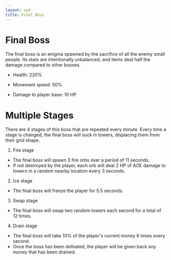 ```yaml
---
layout: spd
title: Final Boss
---
```


# Final Boss

The final boss is an enigma spawned by the sacrifice of all the enemy small people. Its stats are intentionally unbalanced, and items deal half the damage compared to other bosses.

* Health: 220%

* Movement speed: 50%

* Damage to player base: 10 HP

# Multiple Stages

There are 4 stages of this boss that are repeated every minute. Every time a stage is changed, the final boss will suck in towers, displacing them from their grid shape.

1. Fire stage
* The final boss will spawn 3 fire orbs over a period of 11 seconds.
* If not destroyed by the player, each orb will deal 2 HP of AOE damage to towers in a random nearby location every 3 seconds.

2. Ice stage
* The final boss will freeze the player for 5.5 seconds.

3. Swap stage
* The final boss will swap two random towers each second for a total of 12 times.

4. Drain stage
* The final boss will take 10% of the player's current money 6 times every second.
* Once the boss has been defeated, the player will be given back any money that has been drained.
